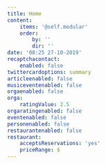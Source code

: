 ```yaml
---
title: Home
content:
    items: '@self.modular'
    order:
        by: ''
        dir: ''
date: '08:25 27-10-2019'
recaptchacontact:
    enabled: false
twittercardoptions: summary
articleenabled: false
musiceventenabled: false
orgaenabled: false
orga:
    ratingValue: 2.5
orgaratingenabled: false
eventenabled: false
personenabled: false
restaurantenabled: false
restaurant:
    acceptsReservations: 'yes'
    priceRange: $
---
```


